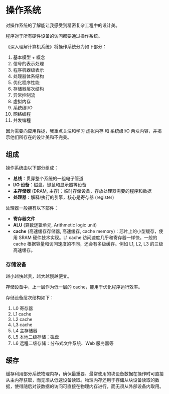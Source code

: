 # 操作系统

对操作系统的了解能让我感受到精密复杂工程中的设计美。

程序对于所有硬件设备的访问都要通过操作系统。

《深入理解计算机系统》将操作系统分为如下部分：

1. 基本模型 + 概念
2. 信号的表示处理
3. 程序机器级表示
4. 处理器体系结构
5. 优化程序性能
6. 存储器层次结构
7. 异常控制流
8. 虚拟内存
9. 系统级I/O
10. 网络编程
11. 并发编程

因为需要向应用靠拢，我重点关注和学习 虚拟内存 和 系统级I/O 两块内容，并揭示他们所存在的设计美和不完美。

## 组成

操作系统由以下部分组成：

- **总线**：贯穿整个系统的一组电子管道
- **I/O 设备**：磁盘，键鼠和显示器等设备
- **主存储器** (DRAM, 主存)：临时存储设备，存放处理器需要的程序和数据
- **处理器**：解释/执行的引擎，核心是寄存器 (register)

处理器一般拥有以下部件：

- **寄存器文件**
- **ALU** (算数逻辑单元, Arithmetic logic unit)
- **cache** (高速缓存存储器, 高速缓存, cache memory)：芯片上的小型缓存，使用 SRAM 硬件技术实现。L1 cache 访问速度几乎和寄存器一样快。一般的 cache 根据容量和访问速度的不同，还会有多级缓存。例如 L1, L2, L3 的三级高速缓存。

### 存储设备

越小越快越贵，越大越慢越便宜。

存储设备中，上一层作为低一层的 cache，能用于优化程序运行效率。

存储设备层次结构如下：

1. L0 寄存器
2. L1 cache
3. L2 cache
4. L3 cache
5. L4 主存储器
6. L5 本地二级存储：磁盘
7. L6 远程二级存储：分布式文件系统、Web 服务器等



## 缓存

缓存利用部分系统物理内存，确保最重要、最常使用的块设备数据在操作时可直接从主内存获取，而无须从低速设备读取。物理内存还用于存储从块设备读取的数据，使得随后对该数据的访问可直接在物理内存进行，而无须从外部设备内取用。
